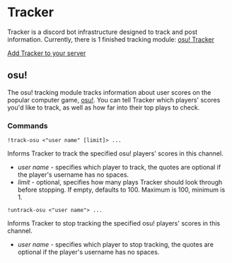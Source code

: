 # Tracker
Tracker is a discord bot infrastructure designed to track and post information.
Currently, there is 1 finished tracking module:
[osu! Tracker](#osu!)

[Add Tracker to your server](https://discordapp.com/oauth2/authorize?client_id=439066525064757248&scope=bot&permissions=67234880)

## osu!
The osu! tracking module tracks information about user scores on the popular computer game, [osu!](https://osu.ppy.sh/). You can tell Tracker which players&apos; scores you&apos;d like to track, as well as how far into their top plays to check.

### Commands
`!track-osu <"user name" [limit]> ...`

Informs Tracker to track the specified osu! players&apos; scores in this channel.
- *user name* - specifies which player to track, the quotes are optional if the player&apos;s username has no spaces.
- *limit* - optional, specifies how many plays Tracker should look through before stopping. If empty, defaults to 100. Maximum is 100, minimum is 1.

`!untrack-osu <"user name"> ...`

Informs Tracker to stop tracking the specified osu! players&apos; scores in this channel.
- *user name* - specifies which player to stop tracking, the quotes are optional if the player&apos;s username has no spaces.

